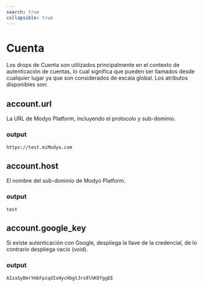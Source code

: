 ```yaml
---
search: true
collapsible: true
---
```


# Cuenta

Los drops de Cuenta son utilizados principalmente en el contexto de autenticación de cuentas, lo cual significa que pueden ser llamados desde cualquier lugar ya que son considerados de escala global. Los atributos disponibles son:

## account.url

La URL de Modyo Platform, incluyendo el protocolo y sub-dominio.

### output
```https://test.miModyo.com```

## account.host

El nombre del sub-dominio de Modyo Platform. 

### output
```test```

## account.google_key

Si existe autenticación con Google, despliega la llave de la credencial, de lo contrario despliega vacío (void).

### output
```AIzaSyDmrYmbFpzqdIxHycHbgtJrs9lhKOfggEE```
